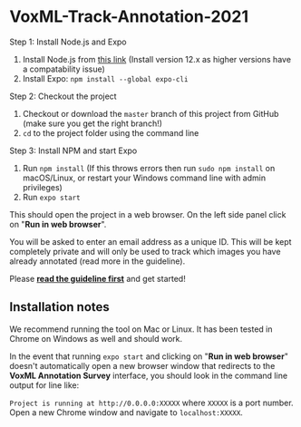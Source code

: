 # VoxML-Track-Annotation-2021
Step 1: Install Node.js and Expo

1. Install Node.js from [this link](https://nodejs.org/dist/latest-v12.x/) (Install version 12.x as higher versions have a compatability issue)
2. Install Expo: `npm install --global expo-cli`

Step 2: Checkout the project

1. Checkout or download the `master` branch of this project from GitHub (make sure you get the right branch!)
2. `cd` to the project folder using the command line

Step 3: Install NPM and start Expo

1. Run `npm install` (If this throws errors then run `sudo npm install` on macOS/Linux, or restart your Windows command line with admin privileges)
2. Run `expo start`

This should open the project in a web browser.  On the left side panel click on "**Run in web browser**".

You will be asked to enter an email address as a unique ID.  This will be kept completely private and will only be used to track which images you have already annotated (read more in the guideline).

Please [**read the guideline first**](https://github.com/csu-signal/VoxML-Track-Annotation-2021/blob/main/ISA-17-guideline.pdf) and get started!

## Installation notes

We recommend running the tool on Mac or Linux.  It has been tested in Chrome on Windows as well and should work.

In the event that running `expo start` and clicking on "**Run in web browser**" doesn't automatically open a new browser window that redirects to the **VoxML Annotation Survey** interface, you should look in the command line output for line like:

`Project is running at http://0.0.0.0:XXXXX` where `XXXXX` is a port number.  Open a new Chrome window and navigate to `localhost:XXXXX`.
